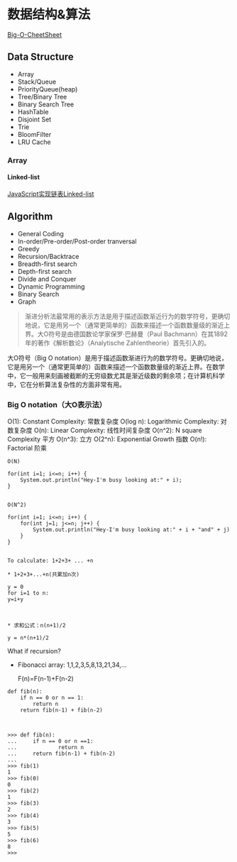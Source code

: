 # 数据结构&算法

[Big-O-CheetSheet](https://www.bigocheatsheet.com/)

## Data Structure

* Array
* Stack/Queue
* PriorityQueue\(heap\)
* Tree/Binary Tree
* Binary Search Tree
* HashTable
* Disjoint Set
* Trie
* BloomFilter
* LRU Cache

### Array

#### Linked-list

[JavaScript实现链表Linked-list](https://www.jianshu.com/p/f254ec665e57)

## Algorithm

* General Coding
* In-order/Pre-order/Post-order tranversal
* Greedy
* Recursion/Backtrace
* Breadth-first search
* Depth-first search
* Divide and Conquer
* Dynamic Programming
* Binary Search
* Graph

> 渐进分析法最常用的表示方法是用于描述函数渐近行为的数学符号，更确切地说，它是用另一个（通常更简单的）函数来描述一个函数数量级的渐近上界。大O符号是由德国数论学家保罗·巴赫曼（Paul Bachmann）在其1892年的著作《解析数论》（Analytische Zahlentheorie）首先引入的。

大O符号（Big O notation）是用于描述函数渐进行为的数学符号。更确切地说，它是用另一个（通常更简单的）函数来描述一个函数数量级的渐近上界。在数学中，它一般用来刻画被截断的无穷级数尤其是渐近级数的剩余项；在计算机科学中，它在分析算法复杂性的方面非常有用。

### Big O notation（大O表示法）

O\(1\): Constant Complexity: 常数复杂度 O\(log n\): Logarithmic Complexity: 对数复杂度 O\(n\): Linear Complexity: 线性时间复杂度 O\(n^2\): N square Complexity 平方 O\(n^3\): 立方 O\(2^n\): Exponential Growth 指数 O\(n!\): Factorial 阶乘

```text
O(N)

for(int i=1; i<=n; i++) {
    System.out.println("Hey-I'm busy looking at:" + i);
}


O(N^2)

for(int i=1; i<=n; i++) {
    for(int j=1; j<=n; j++) {
        System.out.println("Hey-I'm busy looking at:" + i + "and" + j)
    }
}


To calculate: 1+2+3+ ... +n 

* 1+2+3+...+n(共累加n次)

y = 0
for i=1 to n:
y=i+y



* 求和公式：n(n+1)/2

y = n*(n+1)/2
```

What if recursion?

* Fibonacci array: 1,1,2,3,5,8,13,21,34,...

  F\(n\)=F\(n-1\)+F\(n-2\)

```text
def fib(n):
    if n == 0 or n == 1:
        return n
    return fib(n-1) + fib(n-2)



>>> def fib(n):
...     if n == 0 or n ==1:
...             return n
...     return fib(n-1) + fib(n-2)
...
>>> fib(1)
1
>>> fib(0)
0
>>> fib(2)
1
>>> fib(3)
2
>>> fib(4)
3
>>> fib(5)
5
>>> fib(6)
8
>>>
```

